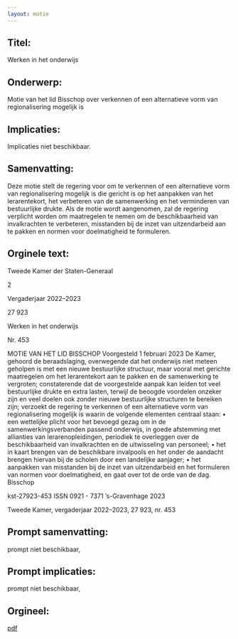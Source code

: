 ```yaml
---
layout: motie
---
```

## Titel:
Werken in het onderwijs
## Onderwerp:
Motie van het lid Bisschop over verkennen of een alternatieve vorm van regionalisering mogelijk is
## Implicaties:
Implicaties niet beschikbaar.
## Samenvatting:

Deze motie stelt de regering voor om te verkennen of een alternatieve vorm van regionalisering mogelijk is die gericht is op het aanpakken van het lerarentekort, het verbeteren van de samenwerking en het verminderen van bestuurlijke drukte. Als de motie wordt aangenomen, zal de regering verplicht worden om maatregelen te nemen om de beschikbaarheid van invalkrachten te verbeteren, misstanden bij de inzet van uitzendarbeid aan te pakken en normen voor doelmatigheid te formuleren.
## Orginele text:


Tweede Kamer der Staten-Generaal

2

Vergaderjaar 2022–2023

27 923

Werken in het onderwijs

Nr. 453

MOTIE VAN HET LID BISSCHOP
Voorgesteld 1 februari 2023
De Kamer,
gehoord de beraadslaging,
overwegende dat het onderwijs niet meteen geholpen is met een nieuwe
bestuurlijke structuur, maar vooral met gerichte maatregelen om het
lerarentekort aan te pakken en de samenwerking te vergroten;
constaterende dat de voorgestelde aanpak kan leiden tot veel bestuurlijke
drukte en extra lasten, terwijl de beoogde voordelen onzeker zijn en veel
doelen ook zonder nieuwe bestuurlijke structuren te bereiken zijn;
verzoekt de regering te verkennen of een alternatieve vorm van regionalisering mogelijk is waarin de volgende elementen centraal staan:
• een wettelijke plicht voor het bevoegd gezag om in de samenwerkingsverbanden passend onderwijs, in goede afstemming met allianties van
lerarenopleidingen, periodiek te overleggen over de beschikbaarheid
van invalkrachten en de uitwisseling van personeel;
• het in kaart brengen van de beschikbare invalpools en het onder de
aandacht brengen hiervan bij de scholen door een landelijke aanjager;
• het aanpakken van misstanden bij de inzet van uitzendarbeid en het
formuleren van normen voor doelmatigheid,
en gaat over tot de orde van de dag.
Bisschop

kst-27923-453
ISSN 0921 - 7371
’s-Gravenhage 2023

Tweede Kamer, vergaderjaar 2022–2023, 27 923, nr. 453


## Prompt samenvatting:
prompt niet beschikbaar,

## Prompt implicaties:
prompt niet beschikbaar,
## Orgineel:
[pdf](https://gegevensmagazijn.tweedekamer.nl/OData/v4/2.0/Document(807bb4bc-3ea4-47c8-802b-c7f282a64baf)/resource)
